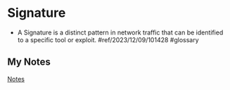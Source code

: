 # Signature
- A Signature is a distinct pattern in network traffic that can be identified to a specific tool or exploit. #ref/2023/12/09/101428 #glossary 
## My Notes
[Notes](mynotes/signature-notes.md)
